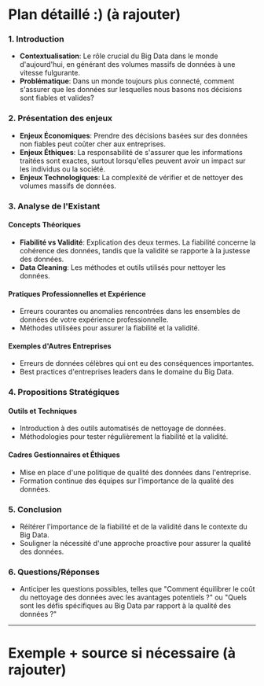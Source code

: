 # **Plan détaillé :)** (à rajouter)
### 1. Introduction

- **Contextualisation**: Le rôle crucial du Big Data dans le monde d'aujourd'hui, en générant des volumes massifs de données à une vitesse fulgurante.
- **Problématique**: Dans un monde toujours plus connecté, comment s'assurer que les données sur lesquelles nous basons nos décisions sont fiables et valides?

### 2. Présentation des enjeux

- **Enjeux Économiques**: Prendre des décisions basées sur des données non fiables peut coûter cher aux entreprises.
- **Enjeux Éthiques**: La responsabilité de s'assurer que les informations traitées sont exactes, surtout lorsqu'elles peuvent avoir un impact sur les individus ou la société.
- **Enjeux Technologiques**: La complexité de vérifier et de nettoyer des volumes massifs de données. 

### 3. Analyse de l'Existant

#### Concepts Théoriques
- **Fiabilité vs Validité**: Explication des deux termes. La fiabilité concerne la cohérence des données, tandis que la validité se rapporte à la justesse des données.
- **Data Cleaning**: Les méthodes et outils utilisés pour nettoyer les données.

#### Pratiques Professionnelles et Expérience
- Erreurs courantes ou anomalies rencontrées dans les ensembles de données de votre expérience professionnelle.
- Méthodes utilisées pour assurer la fiabilité et la validité.

#### Exemples d'Autres Entreprises
- Erreurs de données célèbres qui ont eu des conséquences importantes.
- Best practices d'entreprises leaders dans le domaine du Big Data.

### 4. Propositions Stratégiques
#### Outils et Techniques
- Introduction à des outils automatisés de nettoyage de données.
- Méthodologies pour tester régulièrement la fiabilité et la validité.
#### Cadres Gestionnaires et Éthiques
- Mise en place d'une politique de qualité des données dans l'entreprise.
- Formation continue des équipes sur l'importance de la qualité des données.

### 5. Conclusion
- Réitérer l'importance de la fiabilité et de la validité dans le contexte du Big Data.
- Souligner la nécessité d'une approche proactive pour assurer la qualité des données. 
### 6. Questions/Réponses
- Anticiper les questions possibles, telles que "Comment équilibrer le coût du nettoyage des données avec les avantages potentiels ?" ou "Quels sont les défis spécifiques au Big Data par rapport à la qualité des données ?"

---
# Exemple + source si nécessaire (à rajouter)